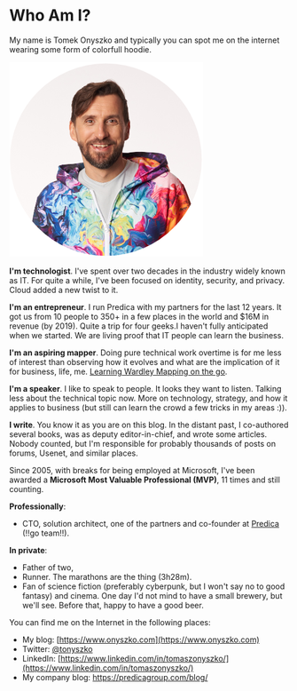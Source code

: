# Who Am I? 



My name is Tomek Onyszko and typically you can spot me on the internet wearing some form of colorfull hoodie. 

![Me and my hoodie](https://github.com/tonyszko/newsletter/blob/main/images/to-mini.png)

**I'm technologist**. I've spent over two decades in the industry widely known as IT.  For quite a while, I've been focused on  identity, security, and privacy. Cloud added a new twist to it.

**I'm an entrepreneur**. I run Predica with my partners  for the last 12 years. It got us from 10 people to 350+ in a few places  in the world and $16M in revenue (by 2019). Quite a trip for four  geeks.I haven't fully anticipated when we started. We are living proof  that IT people can learn the business.

**I'm an aspiring mapper**. Doing pure technical work  overtime is for me less of interest than observing how it evolves and  what are the implication of it for business, life, me. [Learning Wardley Mapping on the go](https://learnwardleymapping.com/).

**I'm a speaker**. I like to speak to people. It looks  they want to listen. Talking less about the technical topic now. More on technology, strategy, and how it applies to business (but still can  learn the crowd a few tricks in my areas :)).

**I write**. You know it as you are on this blog.  In  the distant past, I co-authored several books, was as deputy  editor-in-chief, and wrote some articles. Nobody counted, but I'm  responsible for probably thousands of posts on forums, Usenet, and  similar places.

Since 2005, with breaks for being employed at Microsoft, I've been awarded a **Microsoft Most Valuable Professional (MVP)**, 11 times and still counting.

**Professionally**:

- CTO, solution architect, one of the partners and co-founder at [Predica](https://predicagroup.com) (!!go team!!).

**In private**:

- Father of two,
- Runner. The marathons are the thing (3h28m).
- Fan of science fiction (preferably cyberpunk, but I won't say no to good fantasy) and cinema.
   One day I'd not mind to have a small brewery, but we'll see. Before that, happy to have a good beer.

You can find me on the Internet in the following places:

- My blog: [https://www.onyszko.com](https://www.onyszko.com)
- Twitter: [@tonyszko](https://twitter.com/tonyszko/)
- LinkedIn: [https://www.linkedin.com/in/tomaszonyszko/](https://www.linkedin.com/in/tomaszonyszko/)
- My company blog: https://predicagroup.com/blog/